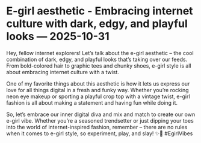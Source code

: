 # E-girl aesthetic - Embracing internet culture with dark, edgy, and playful looks — 2025-10-31

Hey, fellow internet explorers! Let’s talk about the e-girl aesthetic – the cool combination of dark, edgy, and playful looks that’s taking over our feeds. From bold-colored hair to graphic tees and chunky shoes, e-girl style is all about embracing internet culture with a twist.

One of my favorite things about this aesthetic is how it lets us express our love for all things digital in a fresh and funky way. Whether you’re rocking neon eye makeup or sporting a playful crop top with a vintage twist, e-girl fashion is all about making a statement and having fun while doing it.

So, let’s embrace our inner digital diva and mix and match to create our own e-girl vibe. Whether you’re a seasoned trendsetter or just dipping your toes into the world of internet-inspired fashion, remember – there are no rules when it comes to e-girl style, so experiment, play, and slay! ✨🖤 #EgirlVibes